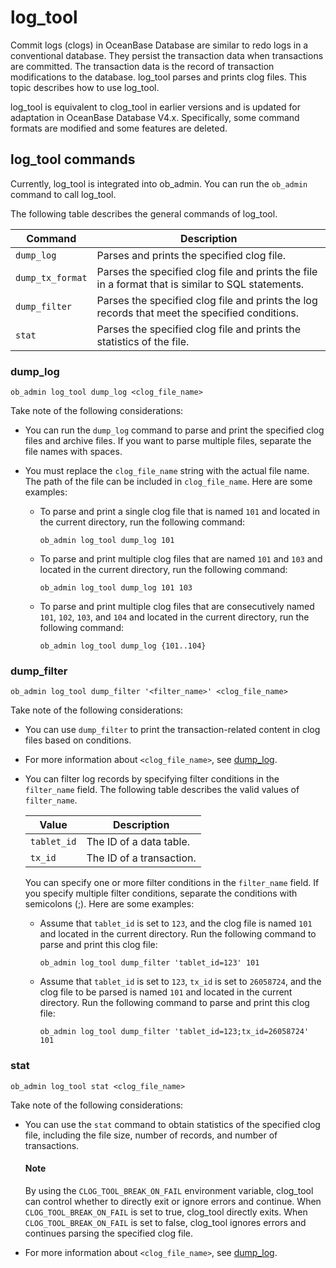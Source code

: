 # log_tool

Commit logs (clogs) in OceanBase Database are similar to redo logs in a conventional database. They persist the transaction data when transactions are committed. The transaction data is the record of transaction modifications to the database. log_tool parses and prints clog files. This topic describes how to use log_tool.

log_tool is equivalent to clog_tool in earlier versions and is updated for adaptation in OceanBase Database V4.x. Specifically, some command formats are modified and some features are deleted.

## log_tool commands

Currently, log_tool is integrated into ob_admin. You can run the `ob_admin` command to call log_tool.

The following table describes the general commands of log_tool.

| Command | Description |
|---------------|----------------------------------------|
| `dump_log` | Parses and prints the specified clog file.  |
| `dump_tx_format` | Parses the specified clog file and prints the file in a format that is similar to SQL statements.  |
| `dump_filter` | Parses the specified clog file and prints the log records that meet the specified conditions.  |
| `stat` | Parses the specified clog file and prints the statistics of the file.  |

### dump_log

```Shell
ob_admin log_tool dump_log <clog_file_name>
```

Take note of the following considerations:

* You can run the `dump_log` command to parse and print the specified clog files and archive files. If you want to parse multiple files, separate the file names with spaces.

* You must replace the `clog_file_name` string with the actual file name. The path of the file can be included in `clog_file_name`. Here are some examples:

   * To parse and print a single clog file that is named `101` and located in the current directory, run the following command:

      ```Shell
      ob_admin log_tool dump_log 101
      ```

   * To parse and print multiple clog files that are named `101` and `103` and located in the current directory, run the following command:

      ```Shell
      ob_admin log_tool dump_log 101 103
      ```

   * To parse and print multiple clog files that are consecutively named `101`, `102`, `103`, and `104` and located in the current directory, run the following command:

      ```Shell
      ob_admin log_tool dump_log {101..104}
      ```

### dump_filter

```Shell
ob_admin log_tool dump_filter '<filter_name>' <clog_file_name>
```

Take note of the following considerations:

* You can use `dump_filter` to print the transaction-related content in clog files based on conditions.

* For more information about `<clog_file_name>`, see [dump_log](#dump_log).

* You can filter log records by specifying filter conditions in the `filter_name` field. The following table describes the valid values of `filter_name`.
  

   |     Value     |   Description    |
   |----------------|---------|
   | `tablet_id`    |The ID of a data table.|
   | `tx_id`        |The ID of a transaction.|


   You can specify one or more filter conditions in the `filter_name` field. If you specify multiple filter conditions, separate the conditions with semicolons (;). Here are some examples:

   * Assume that `tablet_id` is set to `123`, and the clog file is named `101` and located in the current directory. Run the following command to parse and print this clog file:

      ```Shell
      ob_admin log_tool dump_filter 'tablet_id=123' 101
      ```

   * Assume that `tablet_id` is set to `123`, `tx_id` is set to `26058724`, and the clog file to be parsed is named `101` and located in the current directory. Run the following command to parse and print this clog file:

      ```Shell
      ob_admin log_tool dump_filter 'tablet_id=123;tx_id=26058724' 101
      ```

### stat

```Shell
ob_admin log_tool stat <clog_file_name>
```

Take note of the following considerations:

* You can use the `stat` command to obtain statistics of the specified clog file, including the file size, number of records, and number of transactions.

  <main id="notice" type='explain'>
    <h4>Note</h4>
    <p>By using the <code>CLOG_TOOL_BREAK_ON_FAIL</code> environment variable, clog_tool can control whether to directly exit or ignore errors and continue. When <code>CLOG_TOOL_BREAK_ON_FAIL</code> is set to true, clog_tool directly exits. When <code>CLOG_TOOL_BREAK_ON_FAIL</code> is set to false, clog_tool ignores errors and continues parsing the specified clog file. </p>
  </main>

* For more information about `<clog_file_name>`, see [dump_log](#dump_log).
